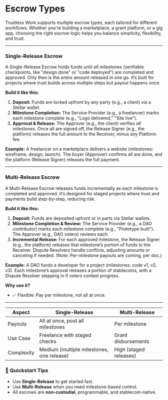 # Escrow Types

Trustless Work supports multiple escrow types, each tailored for different workflows. Whether you're building a marketplace, a grant platform, or a gig app, choosing the right escrow logic helps you balance simplicity, flexibility, and trust.

***

### Single-Release Escrow

A Single-Release Escrow holds funds until _all_ milestones (verifiable checkpoints, like "design done" or "code deployed") are completed and approved. Only then is the _entire_ amount released in one go. It’s built for projects where trust builds across multiple steps but payout happens once.

**Build it like this:**

1. **Deposit:** Funds are locked upfront by any party (e.g., a client) via a Stellar wallet.
2. **Milestone Completion:** The Service Provider (e.g., a freelancer) marks each milestone complete (e.g., "Logo delivered," "Site live").
3. **Approval & Release:** The Approver (e.g., the client) verifies _all_ milestones. Once all are signed off, the Release Signer (e.g., the platform) releases the full amount to the Receiver, minus any Platform fee.

**Example:** A freelancer on a marketplace delivers a website (milestones: wireframe, design, launch). The buyer (Approver) confirms all are done, and the platform (Release Signer) releases the full payment.

***

### Multi-Release Escrow

A Multi-Release Escrow releases funds incrementally as each milestone is completed and approved. It’s designed for staged projects where trust and payments build step-by-step, reducing risk.

**Build it like this:**

1. **Deposit:** Funds are deposited upfront or in parts via Stellar wallets.
2. **Milestone Completion & Review:** The Service Provider (e.g., a DAO contributor) marks each milestone complete (e.g., "Prototype built"). The Approver (e.g., DAO voters) reviews each.
3. **Incremental Release:** For each approved milestone, the Release Signer (e.g., the platform) releases that milestone’s portion of funds to the Receiver. Dispute Resolvers handle conflicts, adjusting amounts or canceling if needed. (Note: Per-milestone payouts are coming, per doc.)

**Example:** A DAO funds a developer for a project (milestones: code v1, v2, v3). Each milestone’s approval releases a portion of stablecoins, with a Dispute Resolver stepping in if voters contest progress.

**Why use it?**

* ✅ Flexible: Pay per milestone, not all at once.

***

| Aspect     | Single-Release                            | Multi-Release          |
| ---------- | ----------------------------------------- | ---------------------- |
| Payouts    | All at once, post all milestones          | Per milestone          |
| Use Case   | Freelance with staged checks              | Grant disbursements    |
| Complexity | Medium (multiple milestones, one release) | High (staged releases) |

### 🧪 Quickstart Tips

* Use **Single-Release** to get started fast.
* Use **Multi-Release** when you need milestone-based control.
* All escrows are **non-custodial**, programmable, and stablecoin-native.
